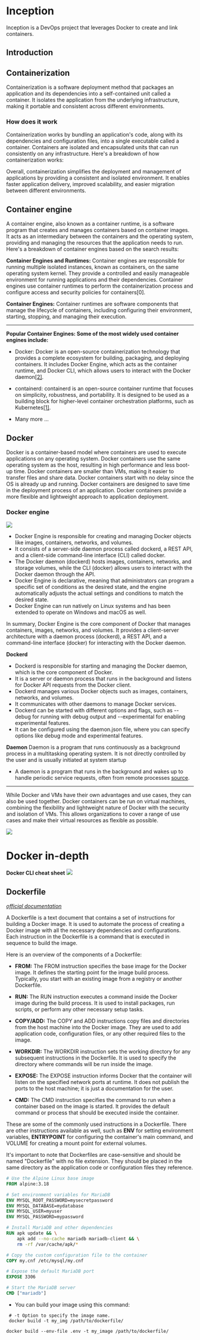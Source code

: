 # Inception

Inception is a DevOps project that leverages Docker to create and link containers.

## Introduction

## Containerization
Containerization is a software deployment method that packages an application and its dependencies into a self-contained unit called a container. It isolates the application from the underlying infrastructure, making it portable and consistent across different environments.
<br>

### How does it work
Containerization works by bundling an application's code, along with its dependencies and configuration files, into a single executable called a container. Containers are isolated and encapsulated units that can run consistently on any infrastructure. Here's a breakdown of how containerization works:

Overall, containerization simplifies the deployment and management of applications by providing a consistent and isolated environment. It enables faster application delivery, improved scalability, and easier migration between different environments.


## Container engine
A container engine, also known as a container runtime, is a software program that creates and manages containers based on container images. It acts as an intermediary between the containers and the operating system, providing and managing the resources that the application needs to run. Here's a breakdown of container engines based on the search results:

**Container Engines and Runtimes:** Container engines are responsible for running multiple isolated instances, known as containers, on the same operating system kernel. They provide a controlled and easily manageable environment for running applications and their dependencies. Container engines use container runtimes to perform the containerization process and configure access and security policies for containers[0].

**Container Engines:** Container runtimes are software components that manage the lifecycle of containers, including configuring their environment, starting, stopping, and managing their execution.

---

   **Popular Container Engines: Some of the most widely used container engines include:**

- Docker: Docker is an open-source containerization technology that provides a complete ecosystem for building, packaging, and deploying containers. It includes Docker Engine, which acts as the container runtime, and Docker CLI, which allows users to interact with the Docker daemon[[2]](https://docs.docker.com/engine/).

- containerd: containerd is an open-source container runtime that focuses on simplicity, robustness, and portability. It is designed to be used as a building block for higher-level container orchestration platforms, such as Kubernetes[[1]](https://sarusso.github.io/blog/container-engines-runtimes-orchestrators.html).

- Many more ...

## Docker
Docker is a container-based model where containers are used to execute applications on any operating system.
Docker containers use the same operating system as the host, resulting in high performance and less boot-up time.
Docker containers are smaller than VMs, making it easier to transfer files and share data.
Docker containers start with no delay since the OS is already up and running.
Docker containers are designed to save time in the deployment process of an application.
Docker containers provide a more flexible and lightweight approach to application deployment.

### Docker engine
<img src="https://www.docker.com/wp-content/uploads/2021/10/Docker-Website-2018-Diagrams-071918-V5_a-Docker-Engine-page-first-panel.png">

- Docker Engine is responsible for creating and managing Docker objects like images, containers, networks, and volumes.
- It consists of a server-side daemon process called dockerd, a REST API, and a client-side command-line interface (CLI) called docker.
- The Docker daemon (dockerd) hosts images, containers, networks, and storage volumes, while the CLI (docker) allows users to interact with the Docker daemon through the API.
- Docker Engine is declarative, meaning that administrators can program a specific set of conditions as the desired state, and the engine automatically adjusts the actual settings and conditions to match the desired state.
- Docker Engine can run natively on Linux systems and has been extended to operate on Windows and macOS as well.

In summary, Docker Engine is the core component of Docker that manages containers, images, networks, and volumes. It provides a client-server architecture with a daemon process (dockerd), a REST API, and a command-line interface (docker) for interacting with the Docker daemon.

**Dockerd**

- Dockerd is responsible for starting and managing the Docker daemon, which is the core component of Docker.
- It is a server or daemon process that runs in the background and listens for Docker API requests from the Docker client.
- Dockerd manages various Docker objects such as images, containers, networks, and volumes.
- It communicates with other daemons to manage Docker services.
- Dockerd can be started with different options and flags, such as --debug for running with debug output and --experimental for enabling experimental features.
- It can be configured using the daemon.json file, where you can specify options like debug mode and experimental features.

**Daemon**
Daemon is a program that runs continuously as a background process in a multitasking operating system. It is not directly controlled by the user and is usually initiated at system startup
- A daemon is a program that runs in the background and wakes up to handle periodic service requests, often from remote processes [source](https://www.techtarget.com/whatis/definition/daemon).

---

While Docker and VMs have their own advantages and use cases, they can also be used together. Docker containers can be run on virtual machines, combining the flexibility and lightweight nature of Docker with the security and isolation of VMs. This allows organizations to cover a range of use cases and make their virtual resources as flexible as possible.

<img src="https://f4n3x6c5.stackpathcdn.com/article/containerization-of-applications/Images/Containerization%20of%20Applications.png">

# Docker in-depth
**Docker CLI cheat sheet**
<img src="https://raw.githubusercontent.com/sangam14/dockercheatsheets/master/dockercheatsheet8.png">

## Dockerfile

[*official documentation*](https://docs.docker.com/engine/reference/builder/)

A Dockerfile is a text document that contains a set of instructions for building a Docker image. It is used to automate the process of creating a Docker image with all the necessary dependencies and configurations. 
Each instruction in the Dockerfile is a command that is executed in sequence to build the image.

Here is an overview of the components of a Dockerfile:

- **FROM:** The FROM instruction specifies the base image for the Docker image. It defines the starting point for the image build process. Typically, you start with an existing image from a registry or another Dockerfile.

- **RUN:** The RUN instruction executes a command inside the Docker image during the build process. It is used to install packages, run scripts, or perform any other necessary setup tasks.

- **COPY/ADD:** The COPY and ADD instructions copy files and directories from the host machine into the Docker image. They are used to add application code, configuration files, or any other required files to the image.

- **WORKDIR:** The WORKDIR instruction sets the working directory for any subsequent instructions in the Dockerfile. It is used to specify the directory where commands will be run inside the image.

- **EXPOSE:** The EXPOSE instruction informs Docker that the container will listen on the specified network ports at runtime. It does not publish the ports to the host machine; it is just a documentation for the user.

- **CMD:** The CMD instruction specifies the command to run when a container based on the image is started. It provides the default command or process that should be executed inside the container.

These are some of the commonly used instructions in a Dockerfile. There are other instructions available as well, such as **ENV** for setting environment variables, **ENTRYPOINT** for configuring the container's main command, and VOLUME for creating a mount point for external volumes.

It's important to note that Dockerfiles are case-sensitive and should be named "Dockerfile" with no file extension. They should be placed in the same directory as the application code or configuration files they reference.

```Dockerfile
# Use the Alpine Linux base image
FROM alpine:3.18

# Set environment variables for MariaDB
ENV MYSQL_ROOT_PASSWORD=mysecretpassword
ENV MYSQL_DATABASE=mydatabase
ENV MYSQL_USER=myuser
ENV MYSQL_PASSWORD=mypassword

# Install MariaDB and other dependencies
RUN apk update && \
    apk add --no-cache mariadb mariadb-client && \
    rm -rf /var/cache/apk/*

# Copy the custom configuration file to the container
COPY my.cnf /etc/mysql/my.cnf

# Expose the default MariaDB port
EXPOSE 3306

# Start the MariaDB server
CMD ["mariadb"]

```

- You can build your image using this command:
```
 # -t Option to specify the image name.
 docker build -t my_img /path/to/dockerfile/
```
```
docker build --env-file .env -t my_image /path/to/dockerfile/
```